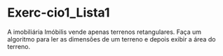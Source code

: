 # Exerc-cio1_Lista1

A imobiliária Imóbilis vende apenas terrenos retangulares. Faça um
algoritmo para ler as dimensões de um terreno e depois exibir a área do terreno.

